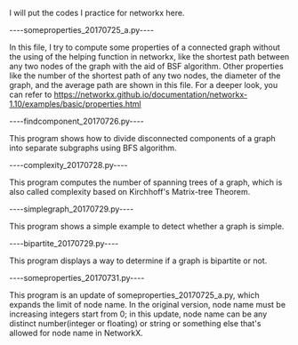 I will put the codes I practice for networkx here.


----someproperties_20170725_a.py----

In this file, I try to compute some properties of a connected graph without the using of the helping function in networkx, like the shortest path between any two nodes of the graph with the aid of BSF algorithm. Other properties like the number of the shortest path of any two nodes, the diameter of the graph, and the average path are shown in this file.
For a deeper look, you can refer to https://networkx.github.io/documentation/networkx-1.10/examples/basic/properties.html


----findcomponent_20170726.py----

This program shows how to divide disconnected components of a graph into separate subgraphs using BFS algorithm.  


----complexity_20170728.py----

This program computes the number of spanning trees of a graph, which is also called complexity based on Kirchhoff's Matrix-tree Theorem.

----simplegraph_20170729.py----

This program shows a simple example to detect whether a graph is simple.

----bipartite_20170729.py----

This program displays a way to determine if a graph is bipartite or not.

----someproperties_20170731.py----

This program is an update of someproperties_20170725_a.py, which expands the limit of node name. In the original version, node name must be  increasing integers start from 0; in this update, node name can be any distinct number(integer or floating) or string or something else that's allowed for node name in NetworkX.
